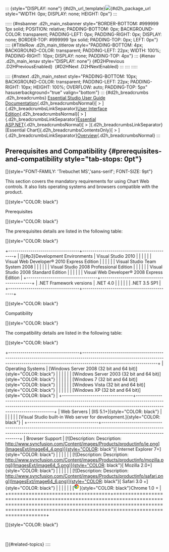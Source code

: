 ::: {style="DISPLAY: none"}
[](ms-xhelp:///?Id=d2h_url_template){#d2h_url_template}![](!package_url!){#d2h_package_url style="WIDTH: 0px; DISPLAY: none; HEIGHT: 0px"}
:::

::::: {#nsbanner .d2h_main_nsbanner style="BORDER-BOTTOM: #999999 1px solid; POSITION: relative; PADDING-BOTTOM: 0px; BACKGROUND-COLOR: transparent; PADDING-LEFT: 0px; PADDING-RIGHT: 0px; DISPLAY: none; BORDER-TOP: #999999 1px solid; PADDING-TOP: 0px; LEFT: 0px"}
:::: {#TitleRow .d2h_main_titlerow style="PADDING-BOTTOM: 4px; BACKGROUND-COLOR: transparent; PADDING-LEFT: 22px; WIDTH: 100%; PADDING-RIGHT: 10px; DISPLAY: none; PADDING-TOP: 4px"}
::: {#ienav .d2h_main_ienav style="DISPLAY: none"}
[](ms-xhelp:///?Id=a95c847e-c7e6-4466-9e5f-799bcdbdbb9a){#D2HPrevious .D2HPreviousEnabled}  [](ms-xhelp:///?Id=478497da-fd5d-4210-a737-eeeb4068e998){#D2HNext .D2HNextEnabled}
:::
::::
:::::

:::: {#nstext .d2h_main_nstext style="PADDING-BOTTOM: 10px; BACKGROUND-COLOR: transparent; PADDING-LEFT: 22px; PADDING-RIGHT: 10px; HEIGHT: 100%; OVERFLOW: auto; PADDING-TOP: 5px" hasuserbackground="true" valign="bottom"}
::: {#d2h_breadcrumbs .d2h_breadcrumbs}
[Essential Studio User Guide Documentation](ms-xhelp:///?Id=12457748-09e3-4d74-a240-8e049cedf030){.d2h_breadcrumbsNormal}[ \> ]{.d2h_breadcrumbsLinkSeparator}[User Interface Edition](ms-xhelp:///?Id=c29296b7-531c-413b-a0ec-488ca1f7f669){.d2h_breadcrumbsNormal}[ \> ]{.d2h_breadcrumbsLinkSeparator}[Essential ASP.NET](ms-xhelp:///?Id=25c35330-c127-4dad-9a92-ed79dc7261a6){.d2h_breadcrumbsNormal}[ \> ]{.d2h_breadcrumbsLinkSeparator}[Essential Chart]{.d2h_breadcrumbsContentsOnly}[ \> ]{.d2h_breadcrumbsLinkSeparator}[Overview](ms-xhelp:///?Id=ed5a75d7-66ec-4f9a-b76d-4ca8ef330296){.d2h_breadcrumbsNormal}
:::

## Prerequisites and Compatibility {#prerequisites-and-compatibility style="tab-stops: 0pt"}

[]{style="FONT-FAMILY: 'Trebuchet MS','sans-serif'; FONT-SIZE: 9pt"} 

This section covers the mandatory requirements for using Chart Web controls. It also lists operating systems and browsers compatible with the product.

[]{style="COLOR: black"} 

Prerequisites

[]{style="COLOR: black"} 

The prerequisites details are listed in the following table:

[]{style="COLOR: black"} 

+-----------------------------------+--------------------------------------------+
| []{#p3}Development Environments   | Visual Studio 2010                         |
|                                   |                                            |
|                                   | Visual Web Developer® 2010 Express Edition |
|                                   |                                            |
|                                   | Visual Studio Team System 2008             |
|                                   |                                            |
|                                   | Visual Studio 2008 Professional Edition    |
|                                   |                                            |
|                                   | Visual Studio 2008 Standard Edition        |
|                                   |                                            |
|                                   | Visual Web Developer® 2008 Express Edition |
+-----------------------------------+--------------------------------------------+
| .NET Framework versions           | .NET 4.0                                   |
|                                   |                                            |
|                                   | .NET 3.5 SP1                               |
+-----------------------------------+--------------------------------------------+

[]{style="COLOR: black"} 

Compatibility

[]{style="COLOR: black"} 

The compatibility details are listed in the following table:

[]{style="COLOR: black"} 

+-----------------------------------+-------------------------------------------------------------------------------------------------------------------------------------------------------------------------------------------------+
| Operating Systems                 | [Windows Server 2008 (32 bit and 64 bit)]{style="COLOR: black"}                                                                                                                                 |
|                                   |                                                                                                                                                                                                 |
|                                   | [Windows Server 2003 (32 bit and 64 bit)]{style="COLOR: black"}                                                                                                                                 |
|                                   |                                                                                                                                                                                                 |
|                                   | [Windows 7 (32 bit and 64 bit)]{style="COLOR: black"}                                                                                                                                           |
|                                   |                                                                                                                                                                                                 |
|                                   | [Windows Vista (32 bit and 64 bit)]{style="COLOR: black"}                                                                                                                                       |
|                                   |                                                                                                                                                                                                 |
|                                   | [Windows XP (32 bit and 64 bit)]{style="COLOR: black"}                                                                                                                                          |
+-----------------------------------+-------------------------------------------------------------------------------------------------------------------------------------------------------------------------------------------------+
| Web Servers                       | [IIS 5.1+]{style="COLOR: black"}                                                                                                                                                                |
|                                   |                                                                                                                                                                                                 |
|                                   | [Visual Studio built-in Web server for development.]{style="COLOR: black"}                                                                                                                      |
+-----------------------------------+-------------------------------------------------------------------------------------------------------------------------------------------------------------------------------------------------+
| Browser Support                   | [![Description: Description: http://www.syncfusion.com/Content/images/Products/productinfo/ie.png](ImagesExt/image64_4.png)]{style="COLOR: black"}[ Internet Explorer 7+]{style="COLOR: black"} |
|                                   |                                                                                                                                                                                                 |
|                                   | [![Description: Description: http://www.syncfusion.com/Content/images/Products/productinfo/mozilla.png](ImagesExt/image64_5.png)]{style="COLOR: black"}[ Mozilla 2.0+]{style="COLOR: black"}    |
|                                   |                                                                                                                                                                                                 |
|                                   | [![Description: Description: http://www.syncfusion.com/Content/images/Products/productinfo/safari.png](ImagesExt/image64_6.png)]{style="COLOR: black"}[ Safari 3.0 +]{style="COLOR: black"}     |
|                                   |                                                                                                                                                                                                 |
|                                   | [![Description: C:\\Users\\labuser\\Desktop\\chrome.png](ImagesExt/image64_7.png)]{style="COLOR: black"}Chrome 1.0 +                                                                            |
+===================================+=================================================================================================================================================================================================+

[]{style="COLOR: black"} 

 

[]{#related-topics}
::::
